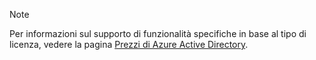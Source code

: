 > [!NOTE]
> Per informazioni sul supporto di funzionalità specifiche in base al tipo di licenza, vedere la pagina [Prezzi di Azure Active Directory](https://azure.microsoft.com/pricing/details/active-directory/). 

